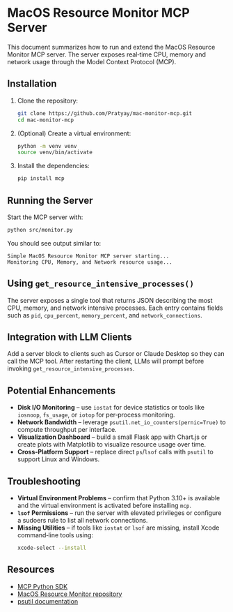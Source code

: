 # MacOS Resource Monitor MCP Server

This document summarizes how to run and extend the MacOS Resource Monitor MCP server. The server exposes real‑time CPU, memory and network usage through the Model Context Protocol (MCP).

## Installation

1. Clone the repository:
   ```bash
   git clone https://github.com/Pratyay/mac-monitor-mcp.git
   cd mac-monitor-mcp
   ```
2. (Optional) Create a virtual environment:
   ```bash
   python -m venv venv
   source venv/bin/activate
   ```
3. Install the dependencies:
   ```bash
   pip install mcp
   ```

## Running the Server

Start the MCP server with:
```bash
python src/monitor.py
```
You should see output similar to:
```text
Simple MacOS Resource Monitor MCP server starting...
Monitoring CPU, Memory, and Network resource usage...
```

## Using `get_resource_intensive_processes()`

The server exposes a single tool that returns JSON describing the most CPU, memory, and network intensive processes. Each entry contains fields such as `pid`, `cpu_percent`, `memory_percent`, and `network_connections`.

## Integration with LLM Clients

Add a server block to clients such as Cursor or Claude Desktop so they can call the MCP tool. After restarting the client, LLMs will prompt before invoking `get_resource_intensive_processes`.

## Potential Enhancements

- **Disk I/O Monitoring** – use `iostat` for device statistics or tools like `iosnoop`, `fs_usage`, or `iotop` for per‑process monitoring.
- **Network Bandwidth** – leverage `psutil.net_io_counters(pernic=True)` to compute throughput per interface.
- **Visualization Dashboard** – build a small Flask app with Chart.js or create plots with Matplotlib to visualize resource usage over time.
- **Cross‑Platform Support** – replace direct `ps`/`lsof` calls with `psutil` to support Linux and Windows.

## Troubleshooting

- **Virtual Environment Problems** – confirm that Python 3.10+ is available and the virtual environment is activated before installing `mcp`.
- **`lsof` Permissions** – run the server with elevated privileges or configure a sudoers rule to list all network connections.
- **Missing Utilities** – if tools like `iostat` or `lsof` are missing, install Xcode command‑line tools using:
  ```bash
  xcode-select --install
  ```

## Resources

- [MCP Python SDK](https://pypi.org/project/mcp/)
- [MacOS Resource Monitor repository](https://github.com/Pratyay/mac-monitor-mcp)
- [psutil documentation](https://psutil.readthedocs.io/en/latest/)

